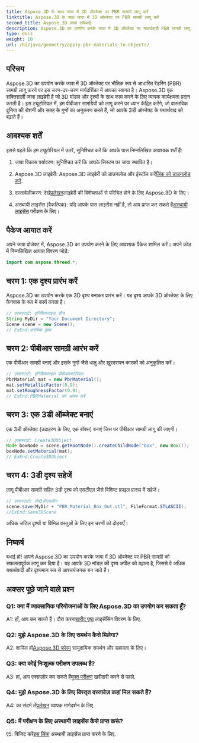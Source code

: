 ```yaml
---
title: Aspose.3D के साथ जावा में 3D ऑब्जेक्ट पर PBR सामग्री लागू करें
linktitle: Aspose.3D के साथ जावा में 3D ऑब्जेक्ट पर PBR सामग्री लागू करें
second_title: Aspose.3D जावा एपीआई
description: Aspose.3D का उपयोग करके जावा में 3D ऑब्जेक्ट पर यथार्थवादी PBR सामग्री लागू करना सीखें। भौतिक आधारित प्रतिपादन के साथ दृश्य गुणवत्ता बढ़ाएँ।
type: docs
weight: 10
url: /hi/java/geometry/apply-pbr-materials-to-objects/
---
```

## परिचय

Aspose.3D का उपयोग करके जावा में 3D ऑब्जेक्ट पर भौतिक रूप से आधारित रेंडरिंग (PBR) सामग्री लागू करने पर इस चरण-दर-चरण मार्गदर्शिका में आपका स्वागत है। Aspose.3D एक शक्तिशाली जावा लाइब्रेरी है जो 3D मॉडल और दृश्यों के साथ काम करने के लिए व्यापक कार्यक्षमता प्रदान करती है। इस ट्यूटोरियल में, हम पीबीआर सामग्रियों को लागू करने पर ध्यान केंद्रित करेंगे, जो वास्तविक दुनिया की रोशनी और सतह के गुणों का अनुकरण करते हैं, जो आपके 3डी ऑब्जेक्ट के यथार्थवाद को बढ़ाते हैं।

## आवश्यक शर्तें

इससे पहले कि हम ट्यूटोरियल में उतरें, सुनिश्चित करें कि आपके पास निम्नलिखित आवश्यक शर्तें हैं:

1. जावा विकास पर्यावरण: सुनिश्चित करें कि आपके सिस्टम पर जावा स्थापित है।

2.  Aspose.3D लाइब्रेरी: Aspose.3D लाइब्रेरी को डाउनलोड और इंस्टॉल करें[लिंक को डाउनलोड करें](https://releases.aspose.com/3d/java/).

3.  दस्तावेज़ीकरण: देखें[प्रलेखन](https://reference.aspose.com/3d/java/)लाइब्रेरी की विशेषताओं से परिचित होने के लिए Aspose.3D के लिए।

4.  अस्थायी लाइसेंस (वैकल्पिक): यदि आपके पास लाइसेंस नहीं है, तो आप प्राप्त कर सकते हैं[अस्थायी लाइसेंस](https://purchase.aspose.com/temporary-license/) परीक्षण के लिए।

## पैकेज आयात करें

अपने जावा प्रोजेक्ट में, Aspose.3D का उपयोग करने के लिए आवश्यक पैकेज शामिल करें। अपने कोड में निम्नलिखित आयात विवरण जोड़ें:

```java
import com.aspose.threed.*;
```

## चरण 1: एक दृश्य प्रारंभ करें

Aspose.3D का उपयोग करके एक 3D दृश्य बनाकर प्रारंभ करें। यह दृश्य आपके 3D ऑब्जेक्ट के लिए कैनवास के रूप में कार्य करता है।

```java
// एक्सस्टार्ट: इनिशियलाइज़ सीन
String MyDir = "Your Document Directory";
Scene scene = new Scene();
// ExEnd:प्रारंभिक दृश्य
```

## चरण 2: पीबीआर सामग्री आरंभ करें

एक पीबीआर सामग्री बनाएं और इसके गुणों जैसे धातु और खुरदरापन कारकों को अनुकूलित करें।

```java
// एक्सस्टार्ट: इनिशियलाइज़ पीबीआरमटेरियल
PbrMaterial mat = new PbrMaterial();
mat.setMetallicFactor(0.9);
mat.setRoughnessFactor(0.9);
// ExEnd:PBRMaterial को आरंभ करें
```

## चरण 3: एक 3डी ऑब्जेक्ट बनाएं

एक 3डी ऑब्जेक्ट (उदाहरण के लिए, एक बॉक्स) बनाएं जिस पर पीबीआर सामग्री लागू की जाएगी।

```java
// एक्सस्टार्ट: Create3DObject
Node boxNode = scene.getRootNode().createChildNode("box", new Box());
boxNode.setMaterial(mat);
// ExEnd:Create3DObject
```

## चरण 4: 3डी दृश्य सहेजें

लागू पीबीआर सामग्री सहित 3डी दृश्य को एसटीएल जैसे विशिष्ट फ़ाइल प्रारूप में सहेजें।

```java
// एक्सस्टार्ट: सेव3डीएससीन
scene.save(MyDir + "PBR_Material_Box_Out.stl", FileFormat.STLASCII);
//ExEnd:Save3DScene
```

अधिक जटिल दृश्यों या विभिन्न वस्तुओं के लिए इन चरणों को दोहराएँ।

## निष्कर्ष

बधाई हो! आपने Aspose.3D का उपयोग करके जावा में 3D ऑब्जेक्ट पर PBR सामग्री को सफलतापूर्वक लागू कर दिया है। यह आपके 3D मॉडल की दृश्य अपील को बढ़ाता है, जिससे वे अधिक यथार्थवादी और दृश्यमान रूप से आश्चर्यजनक बन जाते हैं।

## अक्सर पूछे जाने वाले प्रश्न

### Q1: क्या मैं व्यावसायिक परियोजनाओं के लिए Aspose.3D का उपयोग कर सकता हूँ?

 A1: हाँ, आप कर सकते हैं। दौरा करना[खरीद पृष्ठ](https://purchase.aspose.com/buy) लाइसेंसिंग विवरण के लिए.

### Q2: मुझे Aspose.3D के लिए समर्थन कैसे मिलेगा?

 A2: शामिल हों[Aspose.3D फोरम](https://forum.aspose.com/c/3d/18) सामुदायिक समर्थन और सहायता के लिए।

### Q3: क्या कोई निःशुल्क परीक्षण उपलब्ध है?

 A3: हां, आप एक्सप्लोर कर सकते हैं[मुफ्त परीक्षण](https://releases.aspose.com/) खरीदारी करने से पहले.

### Q4: मुझे Aspose.3D के लिए विस्तृत दस्तावेज़ कहां मिल सकते हैं?

 A4: का संदर्भ लें[प्रलेखन](https://reference.aspose.com/3d/java/) व्यापक मार्गदर्शन के लिए.

### Q5: मैं परीक्षण के लिए अस्थायी लाइसेंस कैसे प्राप्त करूं?

 ए5: विजिट करें[इस लिंक](https://purchase.aspose.com/temporary-license/) अस्थायी लाइसेंस प्राप्त करने के लिए.